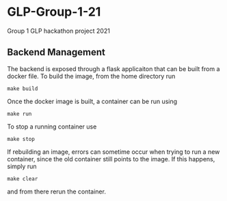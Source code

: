 # GLP-Group-1-21
Group 1 GLP hackathon project 2021

## Backend Management
The backend is exposed through a flask applicaiton that can be built from a docker file. 
To build the image, from the home directory run
```
make build
```
Once the docker image is built, a container can be run using
```
make run
```
To stop a running container use
```
make stop
```
If rebuilding an image, errors can sometime occur when trying to run a new container, since the old container still points to the image. If this happens, simply run
```
make clear
```
and from there rerun the container.
